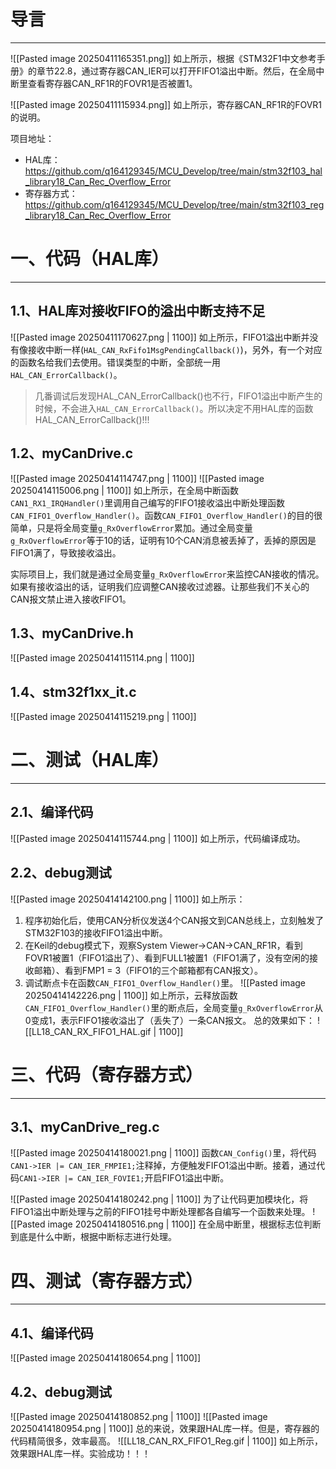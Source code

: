 # 导言
---
![[Pasted image 20250411165351.png]]
如上所示，根据《STM32F1中文参考手册》的章节22.8，通过寄存器CAN_IER可以打开FIFO1溢出中断。然后，在全局中断里查看寄存器CAN_RF1R的FOVR1是否被置1。

![[Pasted image 20250411115934.png]]
如上所示，寄存器CAN_RF1R的FOVR1的说明。

项目地址：
- HAL库：https://github.com/q164129345/MCU_Develop/tree/main/stm32f103_hal_library18_Can_Rec_Overflow_Error
- 寄存器方式：https://github.com/q164129345/MCU_Develop/tree/main/stm32f103_reg_library18_Can_Rec_Overflow_Error

# 一、代码（HAL库）
---
## 1.1、HAL库对接收FIFO的溢出中断支持不足
![[Pasted image 20250411170627.png | 1100]]
如上所示，FIFO1溢出中断并没有像接收中断一样(`HAL_CAN_RxFifo1MsgPendingCallback()`)，另外，有一个对应的函数名给我们去使用。错误类型的中断，全部统一用`HAL_CAN_ErrorCallback()`。

> 几番调试后发现HAL_CAN_ErrorCallback()也不行，FIFO1溢出中断产生的时候，不会进入`HAL_CAN_ErrorCallback()`。所以决定不用HAL库的函数HAL_CAN_ErrorCallback()!!!

## 1.2、myCanDrive.c
![[Pasted image 20250414114747.png | 1100]]
![[Pasted image 20250414115006.png | 1100]]
如上所示，在全局中断函数`CAN1_RX1_IRQHandler()`里调用自己编写的FIFO1接收溢出中断处理函数`CAN_FIFO1_Overflow_Handler()`。函数`CAN_FIFO1_Overflow_Handler()`的目的很简单，只是将全局变量`g_RxOverflowError`累加。通过全局变量`g_RxOverflowError`等于10的话，证明有10个CAN消息被丢掉了，丢掉的原因是FIFO1满了，导致接收溢出。

实际项目上，我们就是通过全局变量`g_RxOverflowError`来监控CAN接收的情况。如果有接收溢出的话，证明我们应调整CAN接收过滤器。让那些我们不关心的CAN报文禁止进入接收FIFO1。

## 1.3、myCanDrive.h
![[Pasted image 20250414115114.png | 1100]]
## 1.4、stm32f1xx_it.c
![[Pasted image 20250414115219.png | 1100]]

# 二、测试（HAL库）
---
## 2.1、编译代码
![[Pasted image 20250414115744.png | 1100]]
如上所示，代码编译成功。

## 2.2、debug测试
![[Pasted image 20250414142100.png | 1100]]
如上所示：
1. 程序初始化后，使用CAN分析仪发送4个CAN报文到CAN总线上，立刻触发了STM32F103的接收FIFO1溢出中断。
2. 在Keil的debug模式下，观察System Viewer->CAN->CAN_RF1R，看到FOVR1被置1（FIFO1溢出了）、看到FULL1被置1（FIFO1满了，没有空闲的接收邮箱）、看到FMP1 = 3（FIFO1的三个邮箱都有CAN报文）。
3. 调试断点卡在函数`CAN_FIFO1_Overflow_Handler()`里。
![[Pasted image 20250414142226.png | 1100]]
如上所示，云释放函数`CAN_FIFO1_Overflow_Handler()`里的断点后，全局变量`g_RxOverflowError`从0变成1，表示FIFO1接收溢出了（丢失了）一条CAN报文。
总的效果如下：
![[LL18_CAN_RX_FIFO1_HAL.gif | 1100]]

# 三、代码（寄存器方式）
---
## 3.1、myCanDrive_reg.c
![[Pasted image 20250414180021.png | 1100]]
函数`CAN_Config()`里，将代码`CAN1->IER |= CAN_IER_FMPIE1;`注释掉，方便触发FIFO1溢出中断。接着，通过代码`CAN1->IER |= CAN_IER_FOVIE1;`开启FIFO1溢出中断。

![[Pasted image 20250414180242.png | 1100]]
为了让代码更加模块化，将FIFO1溢出中断处理与之前的FIFO1挂号中断处理都各自编写一个函数来处理。
![[Pasted image 20250414180516.png | 1100]]
在全局中断里，根据标志位判断到底是什么中断，根据中断标志进行处理。

# 四、测试（寄存器方式）
---
## 4.1、编译代码
![[Pasted image 20250414180654.png | 1100]]

## 4.2、debug测试
![[Pasted image 20250414180852.png | 1100]]
![[Pasted image 20250414180954.png | 1100]]
总的来说，效果跟HAL库一样。但是，寄存器的代码精简很多，效率最高。
![[LL18_CAN_RX_FIFO1_Reg.gif | 1100]]
如上所示，效果跟HAL库一样。实验成功！！！






